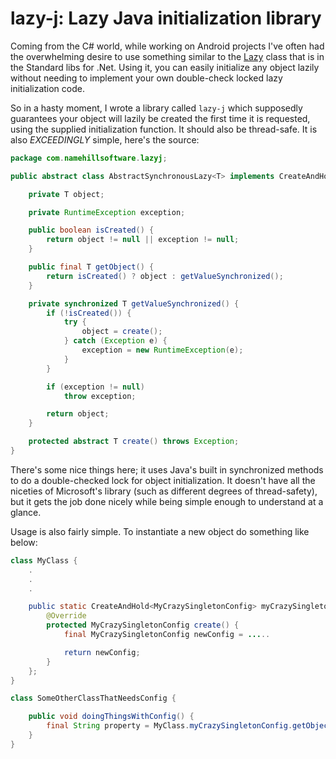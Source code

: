 # lazy-j: Lazy Java initialization library

Coming from the C# world, while working on Android projects I've often had the
overwhelming desire to use something similar to the
[Lazy](https://msdn.microsoft.com/en-us/library/dd642331%28v=vs.110%29.aspx)
class that is in the Standard libs for .Net. Using it, you can easily initialize
any object lazily without needing to implement your own double-check locked
lazy initialization code.

So in a hasty moment, I wrote a library called `lazy-j` which supposedly guarantees
your object will lazily be created the first time it is requested, using the
supplied initialization function. It should also be thread-safe. It is also
*EXCEEDINGLY* simple, here's the source:

```java
package com.namehillsoftware.lazyj;

public abstract class AbstractSynchronousLazy<T> implements CreateAndHold<T> {

	private T object;

	private RuntimeException exception;

	public boolean isCreated() {
		return object != null || exception != null;
	}

	public final T getObject() {
		return isCreated() ? object : getValueSynchronized();
	}

	private synchronized T getValueSynchronized() {
		if (!isCreated()) {
			try {
				object = create();
			} catch (Exception e) {
				exception = new RuntimeException(e);
			}
		}

		if (exception != null)
			throw exception;

		return object;
	}

	protected abstract T create() throws Exception;
}
```

There's some nice things here; it uses Java's built in synchronized methods to
do a double-checked lock for object initialization. It doesn't have all the
niceties of Microsoft's library (such as different degrees of thread-safety),
but it gets the job done nicely while being simple enough to understand at a
glance.

Usage is also fairly simple. To instantiate a new object do something like below:

```java
class MyClass {
    .
    .
    .

    public static CreateAndHold<MyCrazySingletonConfig> myCrazySingletonConfig = new AbstractSynchronousLazy<MyCrazySingletonConfig>() {
        @Override
		protected MyCrazySingletonConfig create() {
            final MyCrazySingletonConfig newConfig = .....

            return newConfig;
        }
    };    
}

class SomeOtherClassThatNeedsConfig {

    public void doingThingsWithConfig() {
        final String property = MyClass.myCrazySingletonConfig.getObject().getMyCrazyProperty();
    }
}
```
